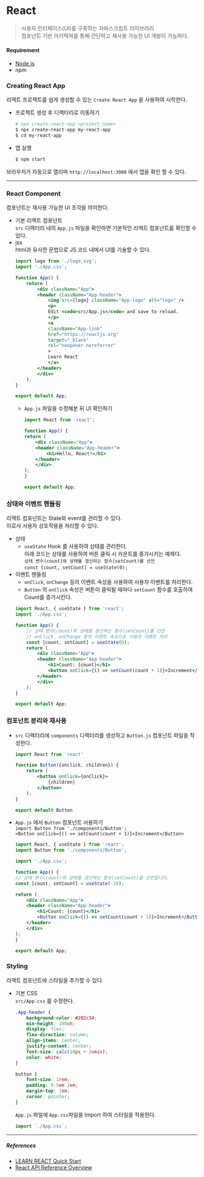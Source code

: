 # React
> 사용자 인터페이스(UI)를 구축하는 자바스크립트 라이브러리<br>
> 컴포넌트 기반 아키텍쳐를 통해 간단하고 재사용 가능한 UI 개발이 가능하다.
>
#### Requirement
- [Node.js](https://nodejs.org/en)
- npm

### Creating React App
리액트 프로젝트를 쉽게 생성할 수 있는 `Create React App` 을 사용하여 시작한다.
- 프로젝트 생성 후 디렉터리로 이동하기<br>
    ```bash
    # npx create-react-app <project_name>
    $ npx create-react-app my-react-app
    $ cd my-react-app
    ```
- 앱 실행<br>
    ```bash
    $ npm start
    ```
브라우저가 자동으로 열리며 `http://localhost:3000` 에서 앱을 확인 할 수 있다.

---

### React Component
컴포넌트는 재사용 가능한 UI 조각을 의미한다.
- 기본 리액트 컴포넌트<br>
    `src` 디렉터리 내의 `App.js` 파일을 확인하면 기본적인 리액트 컴포넌트를 확인할 수 있다.
- jsx<br>
    html과 유사한 문법으로 JS 코드 내에서 UI를 기술할 수 있다.
    ``` jsx
    import logo from './logo.svg';
    import './App.css';

    function App() {
        return (
            <div className="App">
            <header className="App-header">
                <img src={logo} className="App-logo" alt="logo" />
                <p>
                Edit <code>src/App.js</code> and save to reload.
                </p>
                <a
                className="App-link"
                href="https://reactjs.org"
                target="_blank"
                rel="noopener noreferrer"
                >
                Learn React
                </a>
            </header>
            </div>
        );
    }

    export default App;
    ```
    - `App.js` 파일을 수정해본 뒤 UI 확인하기<br>
        ```jsx
        import React from 'react';

        function App() {
        return (
            <div className="App">
            <header className="App-header">
                <h1>Hello, React!</h1>
            </header>
            </div>
        );
        }

        export default App;
        ```


### 상태와 이벤트 핸들링
리액트 컴포넌트는 State와 event를 관리할 수 있다.<br>
이로서 사용자 상호작용을 처리할 수 있다.
- 상태
    - `useState` Hook 를 사용하여 상태를 관리한다.<br>
    아래 코드는 상태를 사용하여 버튼 클릭 시 카운트를 증가시키는 예제다.<br>
    `상태 변수(count)와 상태를 갱신하는 함수(setCount)를 선언`<br>
    `const [count, setCount] = useState(0);`<br>
- 이벤트 핸들링
    - `onClick`, `onChange` 등의 이벤트 속성을 사용하여 사용자 이벤트를 처리한다.<br>
    - `Butten` 의 `onClick` 속성은 버튼이 클릭될 때마다 `setCount` 함수를 호출하여 Count를 증가시킨다.<br>
    ```jsx
    import React, { useState } from 'react';
    import './App.css';

    function App() {
        // 상태 변수(count)와 상태를 갱신하는 함수(setCount)를 선언
        // onClick, onChange 등의 이벤트 속성으로 사용자 이벤트 처리
        const [count, setCount] = useState(0);
        return (
            <div className="App">
            <header className="App-header">
                <h1>Count: {count}</h1>
                <button onClick={() => setCount(count + 1)}>Increment</button>
            </header>
            </div>
        );
    }

    export default App;
    ```

### 컴포넌트 분리와 재사용
- `src` 디렉터리에 `components` 디렉터리를 생성하고 `Button.js` 컴포넌트 파일을 작성한다.
    ``` jsx
    import React from 'react'

    function Button({onclick, children}) {
        return (
            <button onClick={onClick}>
                {children}
            </button>
        );
    }

    export default Button
    ```
- `App.js` 에서 `Button` 컴포넌트 사용하기<br>
    `import Button from './components/Button';`<br>
    `<Button onClick={() => setCount(count + 1)}>Increment</Button>` 
    ```jsx
    import React, { useState } from 'react';
    import Button from './components/Button';

    import './App.css';

    function App() {
    // 상태 변수(count)와 상태를 갱신하는 함수(setCount)를 선언합니다.
    const [count, setCount] = useState(-10);

    return (
        <div className="App">
        <header className="App-header">
            <h1>Count: {count}</h1>
            <Button onClick={() => setCount(count + 1)}>Increment</Button>
        </header>
        </div>
    );
    }

    export default App;
    ```
### Styling
리액트 컴포넌트에 스타일을 추가할 수 있다.<br>

- 기본 CSS<br>
    `src/App.css` 를 수정한다.
    ```css
    .App-header {
        background-color: #282c34;
        min-height: 100vh;
        display: flex;
        flex-direction: column;
        align-items: center;
        justify-content: center;
        font-size: calc(10px + 2vmin);
        color: white;
    }

    button {
        font-size: 1rem;
        padding: 0.5em 1em;
        margin-top: 1em;
        cursor: pointer;
    }
    ```
    `App.js` 파일에 `App.css`파일을 Import 하여 스타일을 적용한다.
    ```jsx
    import `./App.css`;
    ```



---
##### References
- [LEARN REACT Quick Start](https://react.dev/learn)
- [React API Reference Overview](https://react.dev/reference/react)